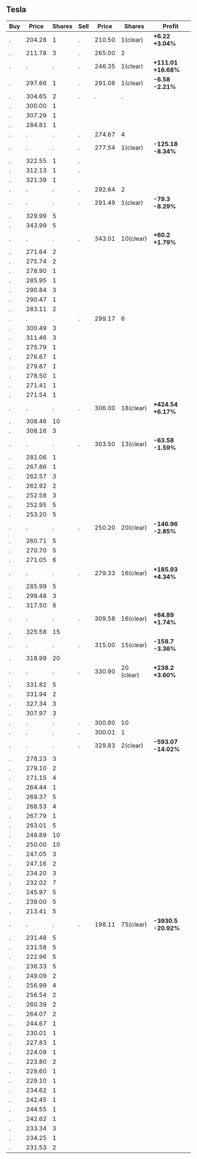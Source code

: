 ## Tesla
Buy | Price | Shares | Sell | Price | Shares | Profit
---|---|---|---|---|--- | ---
 . | 204.28 | 1 |. |210.50 | 1(clear) | **+6.22 +3.04%**
 . | 211.78 | 3 |. | 265.00| 2
 . |. |. |. | 246.35| 1(clear) | **+111.01 +16.68%**
 . |297.66| 1 | . | 291.08| 1(clear) | **-6.58 -2.21%**
 . | 304.65 | 2 | . | . | .
 . | 300.00 | 1
 . | 307.29 | 1 
 . | 284.81 | 1 
 . | . | . | . | 274.67 | 4
 . | . | . | . | 277.54 | 1(clear) | **-125.18  -8.34%**
 . | 322.55 | 1 | . | 
 . | 312.13 | 1 | . |
 . | 321.39 | 1 |
 . | .| . | . | 292.64 | 2
 . | .| . | . | 291.49 | 1(clear) | **-79.3 -8.29%**
 . | 329.99 | 5
 . | 343.99 | 5 
 . | .| . | . | 343.01 | 10(clear) | **+60.2 +1.79%**
  . | 271.64 | 2
  . | 275.74 | 2
  . | 278.90 | 1
  . | 285.95 | 1
  . | 290.84 | 3
  . | 290.47 | 1
  . | 283.11 | 2
   . | .| . | . | 299.17 | 6
   . | 300.49 | 3
   . | 311.46 | 3
   . | 275.79 | 1
   . | 276.67 | 1
   . | 279.87 | 1
   . | 278.50 | 1
   . | 271.41 | 1
   . | 271.54 | 1
   . | .| . | . | 306.00 | 18(clear) | **+424.54 +6.17%**
   . | 308.46 | 10 
   . | 308.16 | 3
   . | .| . | . | 303.50 |13(clear) | **-63.58 -1.59%**
 . | 281.06 | 1
 . | 267.86 |1
 . | 262.57 | 3
 . | 262.92 | 2
 . | 252.58 | 3
 . | 252.95 | 5
 . | 253.20 | 5
 . | .| . | . | 250.20 |20(clear) | **-146.96 -2.85%**
 . | 260.71 | 5 
 . | 270.70 | 5
 . | 271.05 | 6
 .|.|.|.|279.33 | 16(clear) | **+185.93 +4.34%**
 . | 285.99 |5
 . | 299.48 | 3
 . | 317.50 | 8
 .|.|.|.|309.58 | 16(clear) | **+84.89 +1.74%**
 .| 325.58 | 15
 .|.|.|. | 315.00 | 15(clear) | **-158.7 -3.36%**
. | 318.99 | 20
.|.|.|.|330.90 | 20 (clear) | **+238.2 +3.60%**
.|331.82 | 5
.|331.94 | 2
.| 327.34 | 3
. | 307.97 | 3
.|.|.|.| 300.60 | 10
.|.|.|.| 300.01 | 1
.|.|.|.| 329.83 | 2(clear) | **-593.07 -14.02%**
. | 278.23 | 3 
. | 279.10 | 2
. | 271.15 | 4
. | 264.44 | 1
. | 269.37 | 5
. | 268.53 | 4
. | 267.79 | 1
. | 263.01 | 5
. | 248.89 | 10
. | 250.00 | 10
. | 247.05 | 3
. | 247.16 | 2
. | 234.20 | 3
. | 232.02 | 7
. | 245.97 | 5
. | 239.00 | 5
. | 213.41 | 5
. | . | . | . | 198.11 | 75(clear) | **-3930.5 -20.92%**
. | 231.48 | 5
. | 231.58 | 5
. | 222.96 | 5
. | 236.33 | 5
. | 249.09 | 2
. | 256.99 | 4
. | 256.54 | 2
. | 260.39 | 2
. | 264.07 | 2
. | 244.67 | 1
. | 230.01 | 1 
. | 227.83 | 1
. | 224.09 | 1
. | 223.80 | 2
. | 229.60 | 1
. | 229.10 | 1
. | 234.62 | 1
. | 242.45 | 1
. | 244.55 | 1
. | 242.62 | 1
. | 233.34 | 3
. | 234.25 | 1
. | 231.53 | 2

























